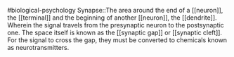 #biological-psychology 
Synapse::The area around the end of a [[neuron]], the [[terminal]] and the beginning of another [[neuron]], the [[dendrite]]. Wherein the signal travels from the presynaptic neuron to the postsynaptic one. The space itself is known as the [[synaptic gap]] or [[synaptic cleft]]. For the signal to cross the gap, they must be converted to chemicals known as neurotransmitters.
<!--SR:!2023-12-21,3,250-->
